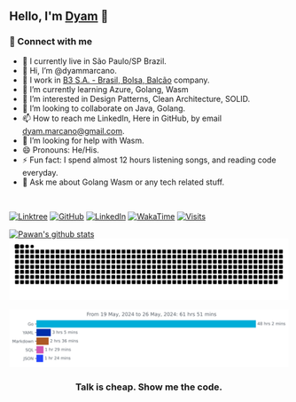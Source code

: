 ## Hello, I'm [Dyam](https://dyammarcano.github.io) 👋

### 🤝 Connect with me

- 🏡 I currently live in São Paulo/SP Brazil.
- 👋 Hi, I’m @dyammarcano.
- :office: I work in [B3 S.A. - Brasil, Bolsa, Balcão](https://www.b3.com.br) company.
- 🌱 I’m currently learning Azure, Golang, Wasm
- 👀 I’m interested in Design Patterns, Clean Architecture, SOLID.
- 💞️ I’m looking to collaborate on Java, Golang.
- 📫 How to reach me LinkedIn, Here in GitHub, by email dyam.marcano@gmail.com.
- 🤔 I’m looking for help with Wasm.
- 😄 Pronouns: He/His.
- ⚡ Fun fact: I spend almost 12 hours listening songs, and reading code everyday.
- 💬 Ask me about Golang Wasm or any tech related stuff.

<br/>

[![Linktree](https://img.shields.io/badge/Linktree-43E55E.svg?style=for-the-badge&logo=Linktree&logoColor=white)](https://linktr.ee/dyammarcano)
[![GitHub](https://img.shields.io/badge/GitHub-181717.svg?style=for-the-badge&logo=GitHub&logoColor=white)](https://github.com/dyammarcano)
[![LinkedIn](https://img.shields.io/badge/LinkedIn-0A66C2.svg?style=for-the-badge&logo=LinkedIn&logoColor=white)](https://www.linkedin.com/in/dyammarcano)
[![WakaTime](https://img.shields.io/badge/WakaTime-000000.svg?style=for-the-badge&logo=WakaTime&logoColor=white)](https://wakatime.com/@6b79da73-975a-4385-b934-6b1de042455d)
[![Visits](https://komarev.com/ghpvc/?username=dyammarcano&label=Profile+Views&color=43E55E&style=for-the-badge)](https://github.com/dyammarcano)

<a href="https://github.com/dyammarcano">
  <img align="center" src="https://github-readme-stats.vercel.app/api?username=dyammarcano&show_icons=true&theme=transparent&line_height=27&count_private=true" alt="Pawan's github stats"/>
</a>

<picture>
  <source
    media="(prefers-color-scheme: dark)"
    srcset="https://raw.githubusercontent.com/dyammarcano/dyammarcano/main/github-contribution-grid-snake-dark.svg"
  />
  <source
    media="(prefers-color-scheme: light)"
    srcset="https://raw.githubusercontent.com/dyammarcano/dyammarcano/main/github-contribution-grid-snake.svg"
  />
  <img
    alt="github contribution grid snake animation"
    src="https://raw.githubusercontent.com/dyammarcano/dyammarcano/main/github-contribution-grid-snake.svg"
  />
</picture>

<!--START_SECTION:activity-->
<!--END_SECTION:activity-->

<img
  src="https://github.com/dyammarcano/dyammarcano/blob/main/images/stat.svg"
  alt="My WakaTime Activity"
/>

<div align="center">

### Talk is cheap. Show me the code.

</div>

<!--**dyammarcano/dyammarcano** is a ✨ _special_ ✨ repository because its `README.md` (this file) appears on your GitHub profile.-->
